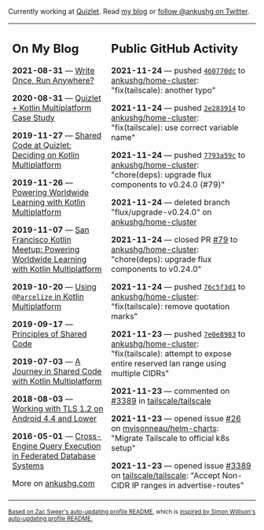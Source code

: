 Currently working at [Quizlet](https://quizlet.com/). Read [my blog](https://ankushg.com/) or [follow @ankushg on Twitter](https://twitter.com/ankushg).

<table><tr><td valign="top" width="40%">

## On My Blog
<!-- blog starts -->
**2021-08-31** — [Write Once, Run Anywhere?](https://ankushg.com/posts/write-once-run-anywhere-increment/)

**2020-08-31** — [Quizlet + Kotlin Multiplatform Case Study](https://ankushg.com/posts/quizlet-kotlin-multiplatform-case-study/)

**2019-11-27** — [Shared Code at Quizlet: Deciding on Kotlin Multiplatform](https://ankushg.com/posts/shared-code-kotlin-multiplatform/)

**2019-11-26** — [Powering Worldwide Learning with Kotlin Multiplatform](https://ankushg.com/speaking/droidcon-sf-2019)

**2019-11-07** — [San Francisco Kotlin Meetup: Powering Worldwide Learning with Kotlin Multiplatform](https://ankushg.com/speaking/sf-kotlin-meetup-2019)

**2019-10-20** — [Using `@Parcelize` in Kotlin Multiplatform](https://ankushg.com/posts/multiplatform-parcelize/)

**2019-09-17** — [Principles of Shared Code](https://ankushg.com/speaking/denver-startup-week-2019)

**2019-07-03** — [A Journey in Shared Code with Kotlin Multiplatform](https://ankushg.com/speaking/droidcon-berlin-2019)

**2018-08-03** — [Working with TLS 1.2 on Android 4.4 and Lower](https://ankushg.com/posts/tls-1.2-on-android/)

**2016-05-01** — [Cross-Engine Query Execution in Federated Database Systems](https://ankushg.com/projects/thesis)
<!-- blog ends -->
More on [ankushg.com](https://ankushg.com/)
</td><td valign="top" width="60%">

## Public GitHub Activity
<!-- githubActivity starts -->
**2021-11-24** — pushed [`460770dc`](https://github.com/ankushg/home-cluster/commit/460770dcb217feef9e62c74ef614c0d92e5b6e8b) to [ankushg/home-cluster](https://api.github.com/repos/ankushg/home-cluster): "fix(tailscale): another typo"

**2021-11-24** — pushed [`2e283914`](https://github.com/ankushg/home-cluster/commit/2e283914cdc84b7b6d96f2a2f17c0acc7795f821) to [ankushg/home-cluster](https://api.github.com/repos/ankushg/home-cluster): "fix(tailscale): use correct variable name"

**2021-11-24** — pushed [`7793a59c`](https://github.com/ankushg/home-cluster/commit/7793a59c1299583329e9ec0594f54f96b3c64ffb) to [ankushg/home-cluster](https://api.github.com/repos/ankushg/home-cluster): "chore(deps): upgrade flux components to v0.24.0 (#79)"

**2021-11-24** — deleted branch "flux/upgrade-v0.24.0" on [ankushg/home-cluster](https://api.github.com/repos/ankushg/home-cluster)

**2021-11-24** — closed PR [#79](https://github.com/ankushg/home-cluster/pull/79) to [ankushg/home-cluster](https://api.github.com/repos/ankushg/home-cluster): "chore(deps): upgrade flux components to v0.24.0"

**2021-11-24** — pushed [`76c5f3d1`](https://github.com/ankushg/home-cluster/commit/76c5f3d1738c799822cfdf23be0ba49b96a5095b) to [ankushg/home-cluster](https://api.github.com/repos/ankushg/home-cluster): "fix(tailscale): remove quotation marks"

**2021-11-23** — pushed [`7e0e8983`](https://github.com/ankushg/home-cluster/commit/7e0e8983fecfcd08b93b60808bc2d91198782a31) to [ankushg/home-cluster](https://api.github.com/repos/ankushg/home-cluster): "fix(tailscale): attempt to expose entire reserved lan range using multiple CIDRs"

**2021-11-23** — commented on [#3389](https://github.com/tailscale/tailscale/issues/3389#issuecomment-976775842) in [tailscale/tailscale](https://api.github.com/repos/tailscale/tailscale)

**2021-11-23** — opened issue [#26](https://github.com/mvisonneau/helm-charts/issues/26) on [mvisonneau/helm-charts](https://api.github.com/repos/mvisonneau/helm-charts): "Migrate Tailscale to official k8s setup"

**2021-11-23** — opened issue [#3389](https://github.com/tailscale/tailscale/issues/3389) on [tailscale/tailscale](https://api.github.com/repos/tailscale/tailscale): "Accept Non-CIDR IP ranges in advertise-routes"
<!-- githubActivity ends -->
</td></tr></table>

<sub><a href="https://github.com/ZacSweers/ZacSweers">Based on Zac Sweer's auto-updating profile README</a>, which is <a href="https://simonwillison.net/2020/Jul/10/self-updating-profile-readme/">inspired by Simon Willison's auto-updating profile README.</a></sub>